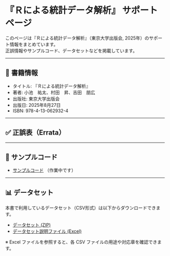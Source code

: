 # 『Ｒによる統計データ解析』 サポートページ

このページは『Ｒによる統計データ解析』（東京大学出版会, 2025年）のサポート情報をまとめています。  
正誤情報やサンプルコード、データセットなどを掲載しています。

---

## 📖 書籍情報
- タイトル: 『Ｒによる統計データ解析』
- 著者: 小池　祐太、村田　昇、吉田　朋広 
- 出版社: 東京大学出版会
- 出版日: 2025年8月27日
- ISBN: 978-4-13-062932-4

---

## ✅ 正誤表（Errata）

---

## 💾 サンプルコード
- [サンプルコード](code/)
（作業中です）

---

## 📊 データセット
本書で利用しているデータセット（CSV形式）は以下からダウンロードできます。

- [データセット (ZIP)](./data/SDA-datasets.zip)
- [データセット説明ファイル (Excel)](./data/datasets_description.xlsx)  

※ Excel ファイルを参照すると、各 CSV ファイルの用途や対応章を確認できます。  
